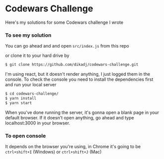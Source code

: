 # Codewars Challenge

Here's my solutions for some Codewars challenge I wrote

### To see my solution

You can go ahead and and open `src/index.js` from this repo

or clone it to your hard drive by

```sh
$ git clone https://github.com/dikadj/codewars-challenge.git
```
I'm using react, but it doesn't render anything, I just logged them in the console.
To check the console you need to install the dependencies first and run your local server

```sh
$ cd codewars-challenge/
$ yarn install
$ yarn start
```

When you've done running the server, it's gonna open a blank page in your default browser.
If it doesn't open anything, go ahead and type localhost:3000 in your browser.

### To open console

It depends on the browser you're using,
in Chrome it's going to be `ctrl+shift+I` (Windows) or `ctrl+shift+J` (Mac)

